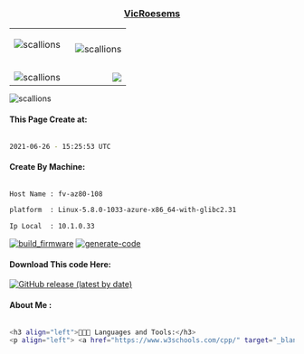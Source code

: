 

<a href="https://github.com/VicRoesems"><h3 align="center"><b>VicRoesems</b></h3></a>
<table style="margin:0 0;">
<tr>
	<td>
<p>&nbsp;<img align="left"  src="https://github-readme-stats.vercel.app/api?username=scallions&show_icons=true&locale=en" alt="scallions" /></p>
	</td>
	<td>
<p><img align="right"  src="https://github-readme-stats.vercel.app/api/top-langs?username=scallions&show_icons=true&locale=en&layout=compact" alt="scallions" /></p>
	</td>
</tr>
<tr>
	<td>
<p><img align="left"  src="https://github-readme-streak-stats.herokuapp.com/?user=scallions&" alt="scallions" /></p>
	</td>
	<td>
<p><img align="right"  src="https://stats.justsong.cn/api/leetcode?username=scallions&cn=true" /></p>
	</td>
</tr>
</table>

<p align="center">

  
<p align="left"> <img src="https://komarev.com/ghpvc/?username=scallions&label=Profile%20views&color=0e75b6&style=flat" alt="scallions" /> </p>

#### This Page Create at:

```bash

2021-06-26 - 15:25:53 UTC

```

#### Create By Machine:

```bash

Host Name : fv-az80-108

platform  : Linux-5.8.0-1033-azure-x86_64-with-glibc2.31

Ip Local  : 10.1.0.33

```

[![build_firmware](https://github.com/VicRoesems/VicRoesems/actions/workflows/generate_readme.yml/badge.svg)](https://github.com/VicRoesems/VicRoesems/actions/workflows/generate_readme.yml) [![generate-code](https://github.com/VicRoesems/Jar-Runtime/actions/workflows/generate-code.yml/badge.svg)](https://github.com/VicRoesems/Jar-Runtime/actions/workflows/generate-code.yml)

#### Download This code Here:

[![GitHub release (latest by date)](https://img.shields.io/github/v/release/VicRoesems/Jar-Runtime?style=for-the-badge&label=Download)](https://github.com/VicRoesems/Jar-Runtime/releases) 

</p> 

#### About Me :

```bash

<h3 align="left">🧑🏻‍💻 Languages and Tools:</h3>
<p align="left"> <a href="https://www.w3schools.com/cpp/" target="_blank"> <img src="https://raw.githubusercontent.com/devicons/devicon/master/icons/cplusplus/cplusplus-original.svg" alt="cplusplus" width="40" height="40"/> </a> <a href="https://www.python.org" target="_blank"> <img src="https://raw.githubusercontent.com/devicons/devicon/master/icons/python/python-original.svg" alt="python" width="40" height="40"/> </a> <a href="https://pytorch.org/" target="_blank"> <img src="https://www.vectorlogo.zone/logos/pytorch/pytorch-icon.svg" alt="pytorch" width="40" height="40"/> </a></p>


```

